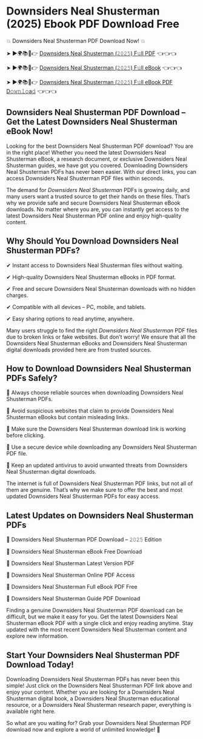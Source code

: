 # Downsiders Neal Shusterman (2025) Ebook PDF Download Free

💥 Downsiders Neal Shusterman PDF Download Now! 💥

➤ ►🌍📚📱👉 [Downsiders Neal Shusterman (𝟸𝟶𝟸𝟻) F𝚞ll PDF](https://getpdf.xyz/downsiders-neal-shusterman) 👈👈👈


➤ ►🌍📚📱👉 [Downsiders Neal Shusterman (𝟸𝟶𝟸𝟻) F𝚞ll eBook](https://getpdf.xyz/downsiders-neal-shusterman) 👈👈👈


➤ ►🌍📚📱👉 [Downsiders Neal Shusterman (𝟸𝟶𝟸𝟻) F𝚞ll eBook PDF D𝚘𝚠𝚗𝚕𝚘a𝚍](https://getpdf.xyz/downsiders-neal-shusterman) 👈👈👈


## Downsiders Neal Shusterman PDF Download – Get the Latest Downsiders Neal Shusterman eBook Now!

Looking for the best Downsiders Neal Shusterman PDF download? You are in the right place! Whether you need the latest Downsiders Neal Shusterman eBook, a research document, or exclusive Downsiders Neal Shusterman guides, we have got you covered. Downloading Downsiders Neal Shusterman PDFs has never been easier. With our direct links, you can access Downsiders Neal Shusterman PDF files within seconds.

The demand for *Downsiders Neal Shusterman* PDFs is growing daily, and many users want a trusted source to get their hands on these files. That’s why we provide safe and secure Downsiders Neal Shusterman eBook downloads. No matter where you are, you can instantly get access to the latest Downsiders Neal Shusterman PDF online and enjoy high-quality content.

## Why Should You Download Downsiders Neal Shusterman PDFs?

✔ Instant access to Downsiders Neal Shusterman files without waiting.

✔ High-quality Downsiders Neal Shusterman eBooks in PDF format.

✔ Free and secure Downsiders Neal Shusterman downloads with no hidden charges.

✔ Compatible with all devices – PC, mobile, and tablets.

✔ Easy sharing options to read anytime, anywhere.

Many users struggle to find the right *Downsiders Neal Shusterman* PDF files due to broken links or fake websites. But don’t worry! We ensure that all the Downsiders Neal Shusterman eBooks and Downsiders Neal Shusterman digital downloads provided here are from trusted sources.

## How to Download Downsiders Neal Shusterman PDFs Safely?

📌 Always choose reliable sources when downloading Downsiders Neal Shusterman PDFs.

📌 Avoid suspicious websites that claim to provide Downsiders Neal Shusterman eBooks but contain misleading links.

📌 Make sure the Downsiders Neal Shusterman download link is working before clicking.

📌 Use a secure device while downloading any Downsiders Neal Shusterman PDF file.

📌 Keep an updated antivirus to avoid unwanted threats from Downsiders Neal Shusterman digital downloads.

The internet is full of Downsiders Neal Shusterman PDF links, but not all of them are genuine. That’s why we make sure to offer the best and most updated Downsiders Neal Shusterman PDFs for easy access.

## Latest Updates on Downsiders Neal Shusterman PDFs

🔹 Downsiders Neal Shusterman PDF Download – 𝟸𝟶𝟸𝟻 Edition

🔹 Downsiders Neal Shusterman eBook Free Download

🔹 Downsiders Neal Shusterman Latest Version PDF

🔹 Downsiders Neal Shusterman Online PDF Access

🔹 Downsiders Neal Shusterman Full eBook PDF Free

🔹 Downsiders Neal Shusterman Guide PDF Download

Finding a genuine Downsiders Neal Shusterman PDF download can be difficult, but we make it easy for you. Get the latest Downsiders Neal Shusterman eBook PDF with a single click and enjoy reading anytime. Stay updated with the most recent Downsiders Neal Shusterman content and explore new information.

## Start Your Downsiders Neal Shusterman PDF Download Today!

Downloading Downsiders Neal Shusterman PDFs has never been this simple! Just click on the Downsiders Neal Shusterman PDF link above and enjoy your content. Whether you are looking for a Downsiders Neal Shusterman digital book, a Downsiders Neal Shusterman educational resource, or a Downsiders Neal Shusterman research paper, everything is available right here.

So what are you waiting for? Grab your Downsiders Neal Shusterman PDF download now and explore a world of unlimited knowledge! 🚀